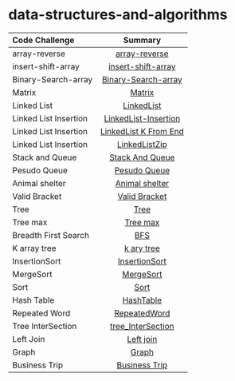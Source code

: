 # data-structures-and-algorithms

| Code Challenge        |                           Summary                            |
|:----------------------|:------------------------------------------------------------:|
| array-reverse         |      [array-reverse](./array-reverse/array-reverse.md)       |
| insert-shift-array    | [insert-shift-array](./insertShiftArray/InserShiftArray.md)  |
| Binary-Search-array   | [Binary-Search-array](./array-binary-search/binarySearch.md) |
| Matrix                |                 [Matrix](./matrix/matrix.md)                 |
| Linked List           |           [LinkedList](./linkedList/LinkedList.md)           |
| Linked List Insertion |   [LinkedList-Insertion](./linkedList/Linked-Insertion.md)   |
| Linked List Insertion |      [LinkedList K From End](./linkedList/kFromEnd.md)       |
| Linked List Insertion |           [LinkedListZip](./linkedList/ZipList.md)           |
| Stack and Queue       |      [Stack And Queue](./Stack-Queue/StackAndQueue.md)       |
| Pesudo Queue          |         [Pesudo Queue](./Stack-Queue/PseduQueue.md)          |
| Animal shelter        |       [Animal shelter](./Stack-Queue/AnimalShelter.md)       |
| Valid Bracket         |        [Valid Bracket](./Stack-Queue/ValidBracket.md)        |
| Tree                  |                 [Tree](./Tree/BinaryTree.md)                 |
| Tree max              |                [Tree max](./Tree/Tree-max.md)                |
| Breadth First Search  |                     [BFS](./Tree/BFS.md)                     |
| K array tree          |              [k ary tree](./Tree/k-ary-tree.md)              |
| InsertionSort         |      [InsertionSort](./insertionSort/insertionSort.md)       |
| MergeSort             |            [MergeSort](./mergeSort/mergeSort.md)             |
| Sort                  |                    [Sort](./sort/sort.md)                    |
| Hash Table            |            [HashTable](./hashTable/hashTable.md)             |
| Repeated Word         |         [RepeatedWord](./hashTable/repeatedWord.md)          |
| Tree InterSection     |     [tree_InterSection](./hashTable/TreeInterSection.md)     |
| Left Join             |             [Left join](./hashTable/leftJoin.md)             |
| Graph                 |                  [Graph](./graph/graph.md)                   |
| Business Trip          |           [Business Trip](./graph/busniessTrip.md)           |
